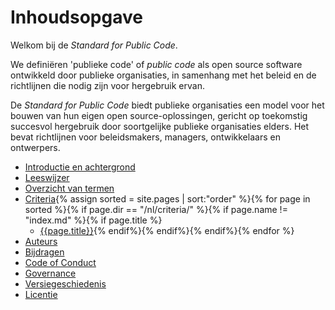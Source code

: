 # Inhoudsopgave

Welkom bij de *Standard for Public Code*.

We definiëren 'publieke code' of *public code* als open source software ontwikkeld door publieke organisaties, in samenhang met het beleid en de richtlijnen die nodig zijn voor hergebruik ervan.

De *Standard for Public Code* biedt publieke organisaties een model voor het bouwen van hun eigen open source-oplossingen, gericht op toekomstig succesvol hergebruik door soortgelijke publieke organisaties elders. Het bevat richtlijnen voor beleidsmakers, managers, ontwikkelaars en ontwerpers.

* [Introductie en achtergrond](introduction.md)
* [Leeswijzer](readers-guide.md)
* [Overzicht van termen](glossary.md)
* [Criteria](criteria/){% assign sorted = site.pages | sort:"order" %}{% for page in sorted %}{% if page.dir == "/nl/criteria/" %}{% if page.name != "index.md" %}{% if page.title %}
  * [{{page.title}}]({{site.baseurl}}{{page.url}}){% endif%}{% endif%}{% endif%}{% endfor %}
* [Auteurs](AUTHORS.md)
* [Bijdragen](CONTRIBUTING.md)
* [Code of Conduct](CODE_OF_CONDUCT.md)
* [Governance](GOVERNANCE.md)
* [Versiegeschiedenis](CHANGELOG.md)
* [Licentie](LICENSE.md)
